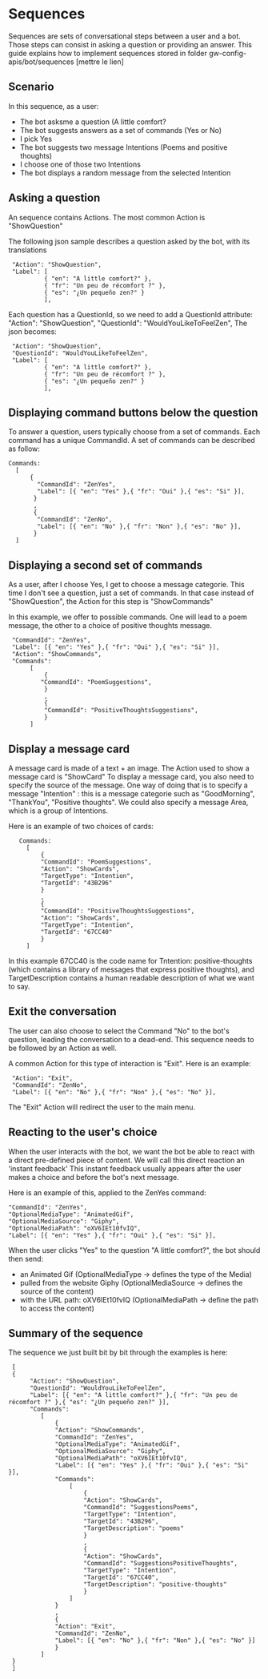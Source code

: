 
Sequences
=================

Sequences are sets of conversational steps between a user and a bot. 
Those steps can consist in asking a question or providing an answer. 
This guide explains how to implement sequences stored in folder gw-config-apis/bot/sequences [mettre le lien]

## Scenario

In this sequence, as a user:
* The bot asksme a question (A little comfort?
* The bot suggests answers as a set of commands (Yes or No)
* I pick Yes
* The bot suggests two message Intentions (Poems and positive thoughts)
* I choose one of those two Intentions 
* The bot displays a random message from the selected Intention

## Asking a question

An sequence contains Actions. 
The most common Action is "ShowQuestion"  

The following json sample describes a question asked by the bot, with its translations

     "Action": "ShowQuestion",
     "Label": [
              { "en": "A little comfort?" },
              { "fr": "Un peu de récomfort ?" },
              { "es": "¿Un pequeño zen?" }
              ],
     
Each question has a QuestionId, so we need to add a QuestionId attribute:
     "Action": "ShowQuestion",
     "QuestionId": "WouldYouLikeToFeelZen",
The json becomes: 

     "Action": "ShowQuestion",
     "QuestionId": "WouldYouLikeToFeelZen",
     "Label": [
              { "en": "A little comfort?" },
              { "fr": "Un peu de récomfort ?" },
              { "es": "¿Un pequeño zen?" }
              ],
     
## Displaying command buttons below the question

To answer a question, users typically choose from a set of commands. 
Each command has a unique CommandId. 
A set of commands  can be described as follow:
    
    Commands: 
      [
          {    
            "CommandId": "ZenYes",
            "Label": [{ "en": "Yes" },{ "fr": "Oui" },{ "es": "Si" }],
           }
           ,
           {
            "CommandId": "ZenNo",
            "Label": [{ "en": "No" },{ "fr": "Non" },{ "es": "No" }],
           }
      ]      
      
## Displaying a second set of commands

As a user, after I choose Yes, I get to choose a message categorie.
This time I don't see a question, just a set of commands. 
In that case instead of "ShowQuestion", the Action for this step is "ShowCommands"

In this example, we offer to possible commands. One will lead to a poem message, the other to a choice of positive thoughts message.

     "CommandId": "ZenYes",
     "Label": [{ "en": "Yes" },{ "fr": "Oui" },{ "es": "Si" }],
     "Action": "ShowCommands",
     "Commands":         
          [
              { 
             "CommandId": "PoemSuggestions",
              }
              ,
              { 
              "CommandId": "PositiveThoughtsSuggestions",
              }
          ]

## Display a message card 

A message card is made of a text + an image.
The Action used to show a message card is "ShowCard"
To display a message card, you also need to specify the source of the message.
One way of doing that is to specify a message "Intention" : this is a message categorie such as "GoodMorning", "ThankYou", "Positive thoughts". We could also specify a message Area, which is a group of Intentions.

Here is an example of two choices of cards:

       Commands:         
         [
             { 
             "CommandId": "PoemSuggestions", 
             "Action": "ShowCards",
             "TargetType": "Intention", 
             "TargetId": "43B296"
             }
             ,
             { 
             "CommandId": "PositiveThoughtsSuggestions",
             "Action": "ShowCards",  
             "TargetType": "Intention", 
             "TargetId": "67CC40" 
             }
         ]

In this example 67CC40 is the code name for Tntention: positive-thoughts (which contains a library of messages that express positive thoughts), and TargetDescription contains a human readable description of what we want to say.


## Exit the conversation

The user can also choose to select the Command "No" to the bot's question, leading the conversation to a dead-end. This sequence needs to be followed by an Action as well.

A common Action for this type of interaction is "Exit". Here is an example:

     "Action": "Exit",
     "CommandId": "ZenNo",
     "Label": [{ "en": "No" },{ "fr": "Non" },{ "es": "No" }],

The "Exit" Action will redirect the user to the main menu. 

## Reacting to the user's choice

When the user interacts with the bot, we want the bot be able to react with a direct pre-defined piece of content. We will call this direct reaction an 'instant feedback'
This instant feedback usually appears after the user makes a choice and before the bot's next message.

Here is an example of this, applied to the ZenYes command: 

    "CommandId": "ZenYes",
    "OptionalMediaType": "AnimatedGif",
    "OptionalMediaSource": "Giphy",
    "OptionalMediaPath": "oXV6IEt10fvIQ",
    "Label": [{ "en": "Yes" },{ "fr": "Oui" },{ "es": "Si" }],
         
When the user clicks "Yes" to the question "A little comfort?", the bot should then send:
- an Animated Gif (OptionalMediaType -> defines the type of the Media)
- pulled from the website Giphy (OptionalMediaSource -> defines the source of the content)
- with the URL path: oXV6IEt10fvIQ (OptionalMediaPath -> define the path to access the content)

## Summary of the sequence

The sequence we just built bit by bit through the examples is here:

     [
     {
          "Action": "ShowQuestion",
          "QuestionId": "WouldYouLikeToFeelZen",
          "Label": [{ "en": "A little comfort?" },{ "fr": "Un peu de récomfort ?" },{ "es": "¿Un pequeño zen?" }],
          "Commands": 
             [
                 {
                 "Action": "ShowCommands",
                 "CommandId": "ZenYes",
                 "OptionalMediaType": "AnimatedGif",
                 "OptionalMediaSource": "Giphy",
                 "OptionalMediaPath": "oXV6IEt10fvIQ",
                 "Label": [{ "en": "Yes" },{ "fr": "Oui" },{ "es": "Si" }],
                 "Commands": 
                     [
                         { 
                         "Action": "ShowCards",
                         "CommandId": "SuggestionsPoems", 
                         "TargetType": "Intention", 
                         "TargetId": "43B296", 
                         "TargetDescription": "poems" 
                         }
                         ,
                         { 
                         "Action": "ShowCards",  
                         "CommandId": "SuggestionsPositiveThoughts",
                         "TargetType": "Intention", 
                         "TargetId": "67CC40", 
                         "TargetDescription": "positive-thoughts" 
                         }
                     ]
                 }
                 ,
                 {
                 "Action": "Exit",
                 "CommandId": "ZenNo",
                 "Label": [{ "en": "No" },{ "fr": "Non" },{ "es": "No" }]
                 }
             ]
     }
     ]




